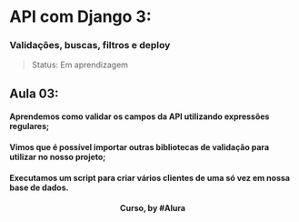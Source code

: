 # API com Django 3: 
### Validações, buscas, filtros e deploy

> Status: Em aprendizagem

## Aula 03: 

#### Aprendemos como validar os campos da API utilizando expressões regulares;

#### Vimos que é possível importar outras bibliotecas de validação para utilizar no nosso projeto;

#### Executamos um script para criar vários clientes de uma só vez em nossa base de dados.

<div align=center>
  <h4>Curso, by #Alura</h4>
